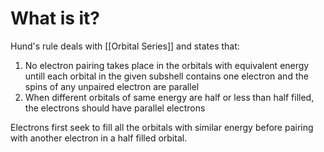 # What is it?
Hund's rule deals with [[Orbital Series]] and states that: 

1) No electron pairing takes place in the orbitals with equivalent energy untill each orbital in the given subshell contains one electron and the spins of any unpaired electron are parallel
2) When different orbitals of same energy are half or less than half filled, the electrons should have parallel electrons

Electrons first seek to fill all the orbitals with similar energy before pairing with another electron in a half filled orbital. 
